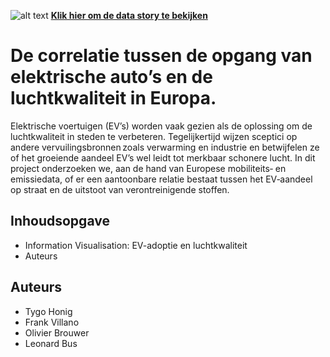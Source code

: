 ![alt text](https://github.com/TygoHonig/InfoVisualization2025/blob/main/images/cars.jpg)
**[Klik hier om de data story te bekijken](https://tygohonig.github.io/InfoVisualization2025/)**

# De correlatie tussen de opgang van elektrische auto’s en de luchtkwaliteit in Europa. 

Elektrische voertuigen (EV’s) worden vaak gezien als de oplossing om de luchtkwaliteit in steden te verbeteren. Tegelijkertijd wijzen sceptici op andere vervuilingsbronnen zoals verwarming en industrie en betwijfelen ze of het groeiende aandeel EV’s wel leidt tot merkbaar schonere lucht. In dit project onderzoeken we, aan de hand van Europese mobiliteits‑ en emissiedata, of er een aantoonbare relatie bestaat tussen het EV‑aandeel op straat en de uitstoot van verontreinigende stoffen. 

## Inhoudsopgave  
- Information Visualisation: EV-adoptie en luchtkwaliteit  
- Auteurs
  
## Auteurs
- Tygo Honig 
- Frank Villano
- Olivier Brouwer
- Leonard Bus
